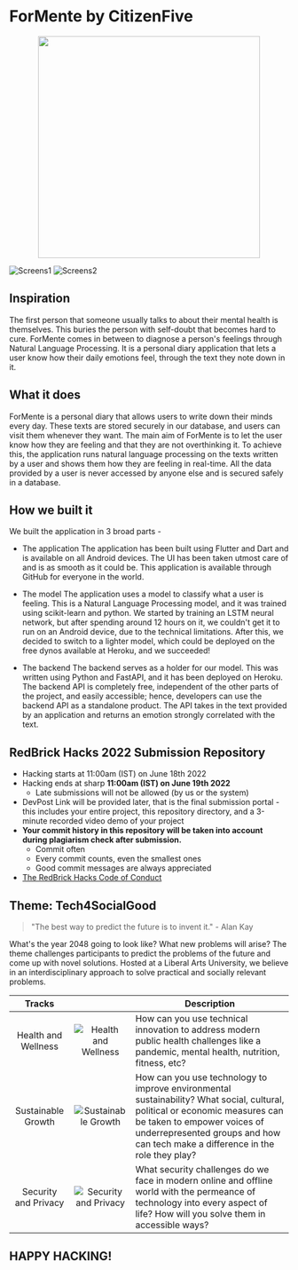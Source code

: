 # ForMente by CitizenFive

<p align="center">

  <img src="https://user-images.githubusercontent.com/77211855/174463614-67e3461b-6351-4307-be7a-10e1465b7e64.png" height=400/>
</p>
 
![Screens1](https://user-images.githubusercontent.com/74055102/174467290-9d5d125d-165c-45ff-9e5e-243d85bd16d5.png)
![Screens2](https://user-images.githubusercontent.com/74055102/174467292-c9985e47-b3d6-4fb9-988b-7c0c6951ea13.png)

## Inspiration
The first person that someone usually talks to about their mental health is themselves. This buries the person with self-doubt that becomes hard to cure. ForMente comes in between to diagnose a person's feelings through Natural Language Processing. It is a personal diary application that lets a user know how their daily emotions feel, through the text they note down in it.

## What it does
ForMente is a personal diary that allows users to write down their minds every day. These texts are stored securely in our database, and users can visit them whenever they want. The main aim of ForMente is to let the user know how they are feeling and that they are not overthinking it. To achieve this, the application runs natural language processing on the texts written by a user and shows them how they are feeling in real-time. All the data provided by a user is never accessed by anyone else and is secured safely in a database.

## How we built it
We built the application in 3 broad parts -

- The application The application has been built using Flutter and Dart and is available on all Android devices. The UI has been taken utmost care of and is as smooth as it could be. This application is available through GitHub for everyone in the world.

- The model The application uses a model to classify what a user is feeling. This is a Natural Language Processing model, and it was trained using scikit-learn and python. We started by training an LSTM neural network, but after spending around 12 hours on it, we couldn't get it to run on an Android device, due to the technical limitations. After this, we decided to switch to a lighter model, which could be deployed on the free dynos available at Heroku, and we succeeded!

- The backend The backend serves as a holder for our model. This was written using Python and FastAPI, and it has been deployed on Heroku. The backend API is completely free, independent of the other parts of the project, and easily accessible; hence, developers can use the backend API as a standalone product. The API takes in the text provided by an application and returns an emotion strongly correlated with the text.


## RedBrick Hacks 2022 Submission Repository

- Hacking starts at 11:00am (IST) on June 18th 2022
- Hacking ends at sharp **11:00am (IST) on June 19th 2022**
    - Late submissions will not be allowed (by us or the system)
- DevPost Link will be provided later, that is the final submission portal - this includes your entire project, this repository directory, and a 3-minute recorded video demo of your project
- **Your commit history in this repository will be taken into account during plagiarism check after submission.**
    - Commit often
    - Every commit counts, even the smallest ones
    - Good commit messages are always appreciated 
- [The RedBrick Hacks Code of Conduct](https://min.gitcdn.link/cdn/redbrickhacks/redbrickhacks.github.io/redirect_patch/policies.pdf)

## Theme: Tech4SocialGood
> "The best way to predict the future is to invent it." - Alan Kay

What's the year 2048 going to look like? What new problems will arise? The theme challenges participants to predict the problems of the future and come up with novel solutions. Hosted at a Liberal Arts University, we believe in an interdisciplinary approach to solve practical and socially relevant problems. 

| Tracks 	|  	| Description 	|
|:---:	|:---:	|---	|
| Health and Wellness 	| ![Health and Wellness](https://i.ibb.co/Y38Wgmh/Health-Light-Text-Light-Logo-2x.png) 	| How can you use technical innovation to address modern public health challenges like a pandemic, mental health, nutrition, fitness, etc? 	|
| Sustainable Growth 	| ![Sustainable Growth](https://i.ibb.co/ySzkfzP/Sustainability-Light-Text-Light-Logo-2x.png) 	| How can you use technology to improve environmental sustainability? What social, cultural, political or economic measures can be taken to empower voices of underrepresented groups and how can tech make a difference in the role they play? 	|
| Security and Privacy 	| ![Security and Privacy](https://i.ibb.co/7gfBd9s/Security-Light-Text-Light-Logo-2x.png) 	| What security challenges do we face in modern online and offline world with the permeance of technology into every aspect of life? How will you solve them in accessible ways? 	|

## HAPPY HACKING!

